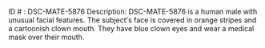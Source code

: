 ID # : DSC-MATE-5876
Description: DSC-MATE-5876 is a human male with unusual facial features. The subject's face is covered in orange stripes and a cartoonish clown mouth. They have blue clown eyes and wear a medical mask over their mouth.